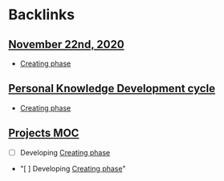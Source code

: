 
# Backlinks
## [November 22nd, 2020](<November 22nd, 2020.md>)
- [Creating phase](<Creating phase.md>)

## [Personal Knowledge Development cycle](<Personal Knowledge Development cycle.md>)
- [Creating phase](<Creating phase.md>)

## [Projects MOC](<Projects MOC.md>)
- [ ] Developing [Creating phase](<Creating phase.md>)

- "[ ] Developing [Creating phase](<Creating phase.md>)"

